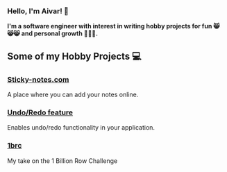 ### Hello, I'm Aivar! 👋

**I'm a software engineer with interest in writing hobby projects for fun :smile_cat::smile_cat::smile_cat: and personal growth 🚀🚀🚀.**


## Some of my Hobby Projects 💻

### [Sticky-notes.com](https://github.com/aivaraleksiev/Sticky-notes.com)
A place where you can  add your notes online.

### [Undo/Redo feature](https://github.com/aivaraleksiev/UndoRedoFeature)
Enables undo/redo functionality in your application.

### [1brc](https://github.com/aivaraleksiev/1brc)
My take on the 1 Billion Row Challenge

[linkedin]: https://bg.linkedin.com/in/aivar-aleksiev-088463214
